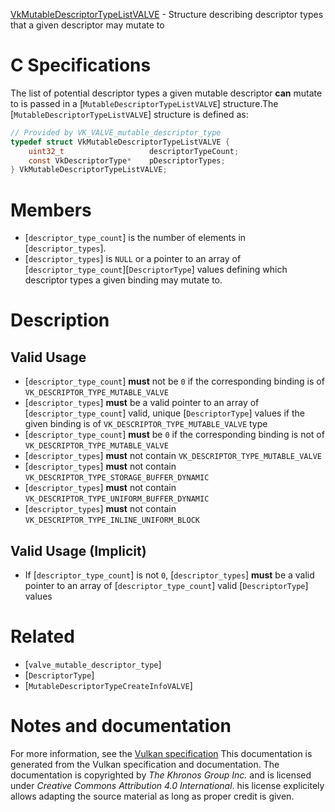 [VkMutableDescriptorTypeListVALVE](https://www.khronos.org/registry/vulkan/specs/1.3-extensions/man/html/VkMutableDescriptorTypeListVALVE.html) - Structure describing descriptor types that a given descriptor may mutate to

# C Specifications
The list of potential descriptor types a given mutable descriptor  **can** 
mutate to is passed in a [`MutableDescriptorTypeListVALVE`] structure.The [`MutableDescriptorTypeListVALVE`] structure is defined as:
```c
// Provided by VK_VALVE_mutable_descriptor_type
typedef struct VkMutableDescriptorTypeListVALVE {
    uint32_t                   descriptorTypeCount;
    const VkDescriptorType*    pDescriptorTypes;
} VkMutableDescriptorTypeListVALVE;
```

# Members
- [`descriptor_type_count`] is the number of elements in [`descriptor_types`].
- [`descriptor_types`] is `NULL` or a pointer to an array of [`descriptor_type_count`][`DescriptorType`] values defining which descriptor types a given binding may mutate to.

# Description
## Valid Usage
-  [`descriptor_type_count`] **must**  not be `0` if the corresponding binding is of `VK_DESCRIPTOR_TYPE_MUTABLE_VALVE`
-  [`descriptor_types`] **must**  be a valid pointer to an array of [`descriptor_type_count`] valid, unique [`DescriptorType`] values if the given binding is of `VK_DESCRIPTOR_TYPE_MUTABLE_VALVE` type
-  [`descriptor_type_count`] **must**  be `0` if the corresponding binding is not of `VK_DESCRIPTOR_TYPE_MUTABLE_VALVE`
-  [`descriptor_types`] **must**  not contain `VK_DESCRIPTOR_TYPE_MUTABLE_VALVE`
-  [`descriptor_types`] **must**  not contain `VK_DESCRIPTOR_TYPE_STORAGE_BUFFER_DYNAMIC`
-  [`descriptor_types`] **must**  not contain `VK_DESCRIPTOR_TYPE_UNIFORM_BUFFER_DYNAMIC`
-  [`descriptor_types`] **must**  not contain `VK_DESCRIPTOR_TYPE_INLINE_UNIFORM_BLOCK`

## Valid Usage (Implicit)
-    If [`descriptor_type_count`] is not `0`, [`descriptor_types`] **must**  be a valid pointer to an array of [`descriptor_type_count`] valid [`DescriptorType`] values

# Related
- [`valve_mutable_descriptor_type`]
- [`DescriptorType`]
- [`MutableDescriptorTypeCreateInfoVALVE`]

# Notes and documentation
For more information, see the [Vulkan specification](https://www.khronos.org/registry/vulkan/specs/1.3-extensions/html/vkspec.html)
This documentation is generated from the Vulkan specification and documentation.
The documentation is copyrighted by *The Khronos Group Inc.* and is licensed under *Creative Commons Attribution 4.0 International*.
his license explicitely allows adapting the source material as long as proper credit is given.
        